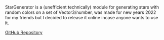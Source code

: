 StarGenerator is a (unefficient technically) module for generating stars with random colors on a set of Vector3/number, was made for new years 2022 for my friends but I decided to release it online incase anyone wants to use it.

[GitHub Repository](https://github.com/RealEthanPlayzDev/StarGenerator)